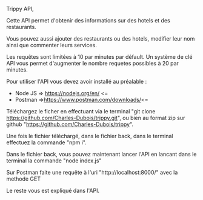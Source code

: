 Trippy API,

Cette API permet d'obtenir des informations sur des hotels et des restaurants.

Vous pouvez aussi ajouter des restaurants ou des hotels, modifier leur nom ainsi que commenter leurs services.

Les requêtes sont limitées à 10 par minutes par défault. Un système de clé API vous permet d'augmenter le nombre requetes possibles à 20 par minutes.

Pour utiliser l'API vous devez avoir installé au préalable :

- Node JS => https://nodejs.org/en/ <=
- Postman =>https://www.postman.com/downloads/<=

Téléchargez le ficher en effectuant via le terminal "git clone https://github.com/Charles-Dubois/trippy.git",
ou bien au format zip sur github "https://github.com/Charles-Dubois/trippy".

Une fois le fichier téléchargé, dans le fichier back, dans le terminal effectuez la commande "npm i".

Dans le fichier back, vous pouvez maintenant lancer l'API en lancant dans le terminal la commande "node index.js"

Sur Postman faite une requête à l'uri "http://localhost:8000/" avec la methode GET

Le reste vous est expliqué dans l'API.
